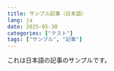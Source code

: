 ```yaml
---
title: サンプル記事（日本語）
lang: ja
date: 2025-05-30
categories: ["テスト"]
tags: ["サンプル", "記事"]
---
```


これは日本語の記事のサンプルです。

